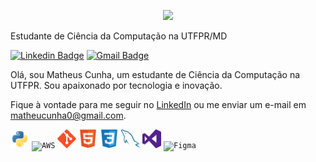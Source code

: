 <p align="center">
  <a href="https://github.com/DenverCoder1/readme-typing-svg"><img src="https://readme-typing-svg.herokuapp.com?font=Time+New+Roman&color=cyan&size=25&center=true&vCenter=true&width=600&height=100&lines=Matheus+Cunha..&hearts;++;+Back-End+Developer,;Computer+Science+Student"></a>
</p>

Estudante de Ciência da Computação na UTFPR/MD 

[![Linkedin Badge](https://img.shields.io/badge/-Matheus%20Cunha-0077B5?style=flat-square&logo=Linkedin&logoColor=white&link=https://www.linkedin.com/in/matheus-cunha1/)](https://www.linkedin.com/in/matheus-cunha1/) 
[![Gmail Badge](https://img.shields.io/badge/-matheus.cunha@email.com-0077B5?style=flat-square&logo=Gmail&logoColor=white&link=mailto:matheucunha0@gmail.com)](mailto:matheucunha0@gmail.com)


Olá, sou Matheus Cunha, um estudante de Ciência da Computação na UTFPR. Sou apaixonado por tecnologia e inovação.

Fique à vontade para me seguir no [LinkedIn](https://www.linkedin.com/in/matheus-cunha1/) ou me enviar um e-mail em [matheucunha0@gmail.com](mailto:matheucunha0@gmail.com).

<code><img height="30" alt="Python" src="https://raw.githubusercontent.com/devicons/devicon/master/icons/python/python-original.svg"></code>
<code><img height="30" alt="AWS" src="https://customcodefactory.com/wp-content/uploads/2019/12/aws-app-icon.jpg"></code>
<code><img height="30" alt="Git" src="https://raw.githubusercontent.com/devicons/devicon/master/icons/git/git-original.svg"></code>
<code><img height="30" alt="HTML5" src="https://raw.githubusercontent.com/devicons/devicon/master/icons/html5/html5-original.svg"></code>
<code><img height="30" alt="CSS3" src="https://raw.githubusercontent.com/devicons/devicon/master/icons/css3/css3-original.svg"></code>
<code><img height="30" alt="SQL" src="https://raw.githubusercontent.com/devicons/devicon/master/icons/mysql/mysql-original.svg"></code>
<code><img height="30" alt="Visual Studio Code" src="https://raw.githubusercontent.com/devicons/devicon/master/icons/visualstudio/visualstudio-plain.svg"></code>
<code><img height="30" alt="Figma" src="https://cdn.sanity.io/images/599r6htc/localized/46a76c802176eb17b04e12108de7e7e0f3736dc6-1024x1024.png?w=804&h=804&q=75&fit=max&auto=format"></code>

